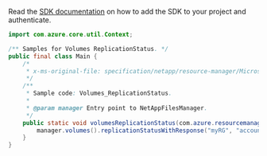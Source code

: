 Read the [SDK documentation](https://github.com/Azure/azure-sdk-for-java/blob/azure-resourcemanager-netapp_1.0.0-beta.8/sdk/netapp/azure-resourcemanager-netapp/README.md) on how to add the SDK to your project and authenticate.

```java
import com.azure.core.util.Context;

/** Samples for Volumes ReplicationStatus. */
public final class Main {
    /*
     * x-ms-original-file: specification/netapp/resource-manager/Microsoft.NetApp/stable/2021-10-01/examples/Volumes_ReplicationStatus.json
     */
    /**
     * Sample code: Volumes_ReplicationStatus.
     *
     * @param manager Entry point to NetAppFilesManager.
     */
    public static void volumesReplicationStatus(com.azure.resourcemanager.netapp.NetAppFilesManager manager) {
        manager.volumes().replicationStatusWithResponse("myRG", "account1", "pool1", "volume1", Context.NONE);
    }
}
```
